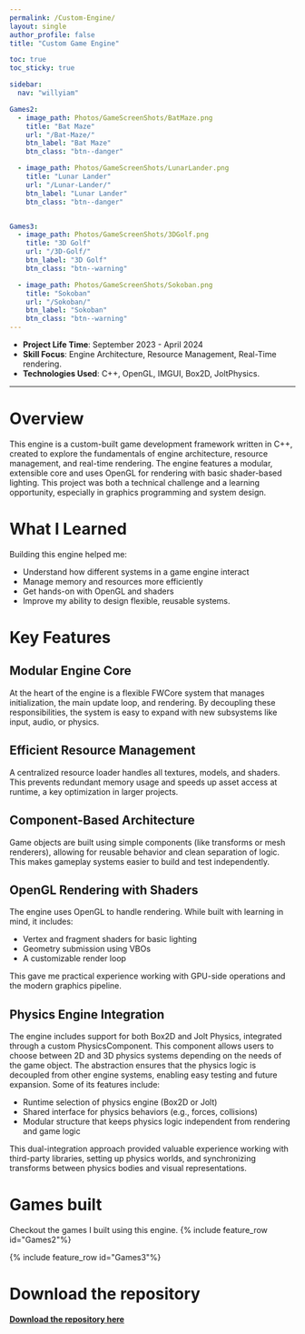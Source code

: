 ```yaml
---
permalink: /Custom-Engine/
layout: single
author_profile: false
title: "Custom Game Engine"

toc: true
toc_sticky: true

sidebar:
  nav: "willyiam"

Games2:
  - image_path: Photos/GameScreenShots/BatMaze.png
    title: "Bat Maze"
    url: "/Bat-Maze/"
    btn_label: "Bat Maze"
    btn_class: "btn--danger"

  - image_path: Photos/GameScreenShots/LunarLander.png
    title: "Lunar Lander"
    url: "/Lunar-Lander/"
    btn_label: "Lunar Lander"
    btn_class: "btn--danger"


Games3:
  - image_path: Photos/GameScreenShots/3DGolf.png
    title: "3D Golf"
    url: "/3D-Golf/"
    btn_label: "3D Golf"
    btn_class: "btn--warning"

  - image_path: Photos/GameScreenShots/Sokoban.png
    title: "Sokoban"
    url: "/Sokoban/"
    btn_label: "Sokoban"
    btn_class: "btn--warning"
---
```

- **Project Life Time**: September 2023 - April 2024
- **Skill Focus**: Engine Architecture, Resource Management, Real-Time rendering.
- **Technologies Used**: C++, OpenGL, IMGUI, Box2D, JoltPhysics.

---

# Overview
This engine is a custom-built game development framework written in C++, created to explore the fundamentals of engine architecture, resource management, and real-time rendering. The engine features a modular, extensible core and uses OpenGL for rendering with basic shader-based lighting. This project was both a technical challenge and a learning opportunity, especially in graphics programming and system design.

# What I Learned
Building this engine helped me:
- Understand how different systems in a game engine interact
- Manage memory and resources more efficiently
- Get hands-on with OpenGL and shaders
- Improve my ability to design flexible, reusable systems.


# Key Features
## Modular Engine Core
At the heart of the engine is a flexible FWCore system that manages initialization, the main update loop, and rendering. By decoupling these responsibilities, the system is easy to expand with new subsystems like input, audio, or physics.

## Efficient Resource Management
A centralized resource loader handles all textures, models, and shaders. This prevents redundant memory usage and speeds up asset access at runtime, a key optimization in larger projects.

## Component-Based Architecture
Game objects are built using simple components (like transforms or mesh renderers), allowing for reusable behavior and clean separation of logic. This makes gameplay systems easier to build and test independently.

## OpenGL Rendering with Shaders
The engine uses OpenGL to handle rendering. While built with learning in mind, it includes:
- Vertex and fragment shaders for basic lighting
- Geometry submission using VBOs
- A customizable render loop

This gave me practical experience working with GPU-side operations and the modern graphics pipeline.

## Physics Engine Integration
The engine includes support for both Box2D and Jolt Physics, integrated through a custom PhysicsComponent. This component allows users to choose between 2D and 3D physics systems depending on the needs of the game object. The abstraction ensures that the physics logic is decoupled from other engine systems, enabling easy testing and future expansion. Some of its features include:
- Runtime selection of physics engine (Box2D or Jolt)
- Shared interface for physics behaviors (e.g., forces, collisions)
- Modular structure that keeps physics logic independent from rendering and game logic

This dual-integration approach provided valuable experience working with third-party libraries, setting up physics worlds, and synchronizing transforms between physics bodies and visual representations.

# Games built
Checkout the games I built using this engine.
{% include feature_row id="Games2"%}

{% include feature_row id="Games3"%}


# Download the repository
**[Download the repository here](https://github.com/WillyGauvin/GameEngine)**